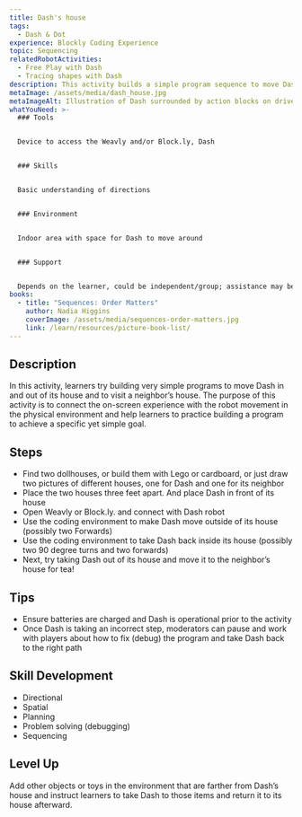 ```yaml
---
title: Dash's house
tags:
  - Dash & Dot
experience: Blockly Coding Experience
topic: Sequencing
relatedRobotActivities:
  - Free Play with Dash
  - Tracing shapes with Dash
description: This activity builds a simple program sequence to move Dash.
metaImage: /assets/media/dash_house.jpg
metaImageAlt: Illustration of Dash surrounded by action blocks on driveway to a house
whatYouNeed: >-
  ### Tools


  Device to access the Weavly and/or Block.ly, Dash


  ### Skills


  Basic understanding of directions


  ### Environment


  Indoor area with space for Dash to move around


  ### Support


  Depends on the learner, could be independent/group; assistance may be required to guide or facilitate
books:
  - title: "Sequences: Order Matters"
    author: Nadia Higgins
    coverImage: /assets/media/sequences-order-matters.jpg
    link: /learn/resources/picture-book-list/
---
```

## Description

In this activity, learners try building very simple programs to move Dash in and out of its house and to visit a neighbor’s house. The purpose of this activity is to connect the on-screen experience with the robot movement in the physical environment and help learners to practice building a program to achieve a specific yet simple goal.

## Steps

* Find two dollhouses, or build them with Lego or cardboard, or just draw two pictures of different houses, one for Dash and one for its neighbor
* Place the two houses three feet apart. And place Dash in front of its house
* Open Weavly or Block.ly. and connect with Dash robot
* Use the coding environment to make Dash move outside of its house (possibly two Forwards)
* Use the coding environment to take Dash back inside its house (possibly two 90 degree turns and two forwards)
* Next, try taking Dash out of its house and move it to the neighbor’s house for tea!

## Tips

* Ensure batteries are charged and Dash is operational prior to the activity
* Once Dash is taking an incorrect step, moderators can pause and work with players about how to fix (debug) the program and take Dash back to the right path

## Skill Development

* Directional
* Spatial
* Planning
* Problem solving (debugging)
* Sequencing

## Level Up

Add other objects or toys in the environment that are farther from Dash’s house and instruct learners to take Dash to those items and return it to its house afterward.